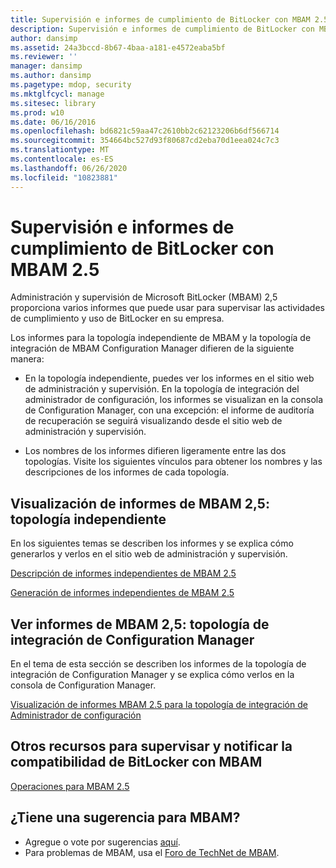 ```yaml
---
title: Supervisión e informes de cumplimiento de BitLocker con MBAM 2.5
description: Supervisión e informes de cumplimiento de BitLocker con MBAM 2.5
author: dansimp
ms.assetid: 24a3bccd-8b67-4baa-a181-e4572eaba5bf
ms.reviewer: ''
manager: dansimp
ms.author: dansimp
ms.pagetype: mdop, security
ms.mktglfcycl: manage
ms.sitesec: library
ms.prod: w10
ms.date: 06/16/2016
ms.openlocfilehash: bd6821c59aa47c2610bb2c62123206b6df566714
ms.sourcegitcommit: 354664bc527d93f80687cd2eba70d1eea024c7c3
ms.translationtype: MT
ms.contentlocale: es-ES
ms.lasthandoff: 06/26/2020
ms.locfileid: "10823881"
---
```

# Supervisión e informes de cumplimiento de BitLocker con MBAM 2.5


Administración y supervisión de Microsoft BitLocker (MBAM) 2,5 proporciona varios informes que puede usar para supervisar las actividades de cumplimiento y uso de BitLocker en su empresa.

Los informes para la topología independiente de MBAM y la topología de integración de MBAM Configuration Manager difieren de la siguiente manera:

-   En la topología independiente, puedes ver los informes en el sitio web de administración y supervisión. En la topología de integración del administrador de configuración, los informes se visualizan en la consola de Configuration Manager, con una excepción: el informe de auditoría de recuperación se seguirá visualizando desde el sitio web de administración y supervisión.

-   Los nombres de los informes difieren ligeramente entre las dos topologías. Visite los siguientes vínculos para obtener los nombres y las descripciones de los informes de cada topología.

## <a href="" id="viewing-mbam-2-5-reports---stand-alone-topology"></a>Visualización de informes de MBAM 2,5: topología independiente


En los siguientes temas se describen los informes y se explica cómo generarlos y verlos en el sitio web de administración y supervisión.

[Descripción de informes independientes de MBAM 2.5](understanding-mbam-25-stand-alone-reports.md)

[Generación de informes independientes de MBAM 2.5](generating-mbam-25-stand-alone-reports.md)

## <a href="" id="viewing-mbam-2-5-reports---configuration-manager-integration-topology"></a>Ver informes de MBAM 2,5: topología de integración de Configuration Manager


En el tema de esta sección se describen los informes de la topología de integración de Configuration Manager y se explica cómo verlos en la consola de Configuration Manager.

[Visualización de informes MBAM 2.5 para la topología de integración de Administrador de configuración](viewing-mbam-25-reports-for-the-configuration-manager-integration-topology.md)

## Otros recursos para supervisar y notificar la compatibilidad de BitLocker con MBAM


[Operaciones para MBAM 2.5](operations-for-mbam-25.md)

## ¿Tiene una sugerencia para MBAM?
- Agregue o vote por sugerencias [aquí](http://mbam.uservoice.com/forums/268571-microsoft-bitlocker-administration-and-monitoring). 
- Para problemas de MBAM, usa el [Foro de TechNet de MBAM](https://social.technet.microsoft.com/Forums/home?forum=mdopmbam).

 

 





